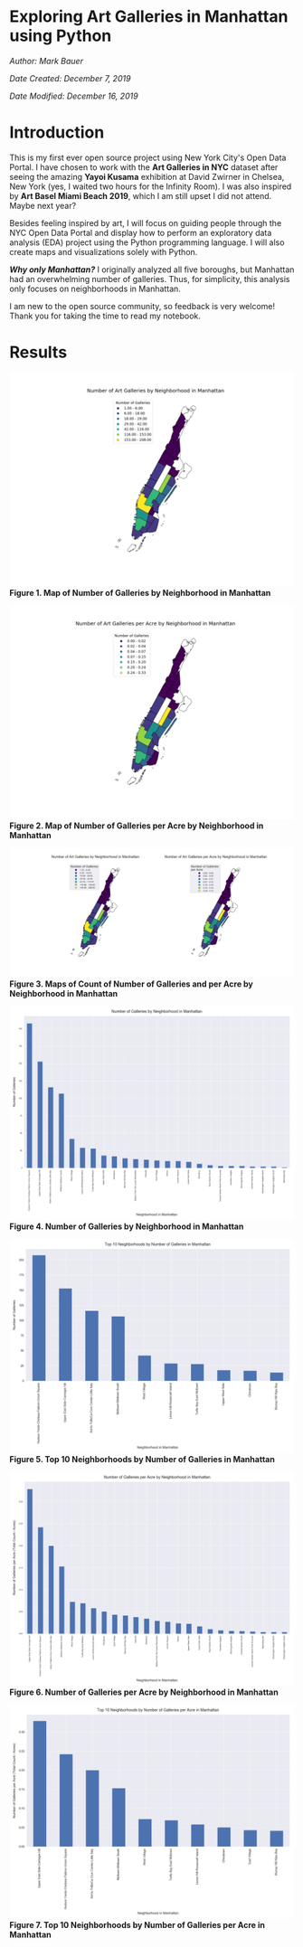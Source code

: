 # Exploring Art Galleries in Manhattan using Python

*Author: Mark Bauer*

*Date Created: December 7, 2019*

*Date Modified: December 16, 2019*

# Introduction 

This is my first ever open source project using New York City's Open Data Portal. I have chosen to work with the **Art Galleries in NYC** dataset after seeing the amazing **Yayoi Kusama** exhibition at David Zwirner in Chelsea, New York (yes, I waited two hours for the Infinity Room). I was also inspired by **Art Basel Miami Beach 2019**, which I am still upset I did not attend. Maybe next year?

Besides feeling inspired by art, I will focus on guiding people through the NYC Open Data Portal and display how to perform an exploratory data analysis (EDA) project using the Python programming language. I will also create maps and visualizations solely with Python. 

***Why only Manhattan?*** I originally analyzed all five boroughs, but Manhattan had an overwhelming number of galleries. Thus, for simplicity, this analysis only focuses on neighborhoods in Manhattan.

I am new to the open source community, so feedback is very welcome! Thank you for taking the time to read my notebook.


# Results

![Sample Figure](figures/galleries-by-neighborhood-manhattan-map.png)
**Figure 1. Map of Number of Galleries by Neighborhood in Manhattan**

![Sample Figure](figures/galleries-per-acre-by-neighborhood-manhattan-map.png)
**Figure 2. Map of Number of Galleries per Acre by Neighborhood in Manhattan**

![Sample Figure](figures/count-and-area-by-neighborhood-manhattan-maps.png)
**Figure 3. Maps of Count of Number of Galleries and per Acre by Neighborhood in Manhattan**

![Sample Figure](figures/galleries-by-neighborhood-manhattan-bar.png)
**Figure 4. Number of Galleries by Neighborhood in Manhattan**

![Sample Figure](figures/galleries-by-neighborhood-manhattan-bar-top10.png)
**Figure 5. Top 10 Neighborhoods by Number of Galleries in Manhattan**

![Sample Figure](figures/galleries-per-acre-by-neighborhood-manhattan-bar.png)
**Figure 6. Number of Galleries per Acre by Neighborhood in Manhattan**

![Sample Figure](figures/galleries-per-acre-by-neighborhood-manhattan-bar-top10.png)
**Figure 7. Top 10 Neighborhoods by Number of Galleries per Acre in Manhattan**